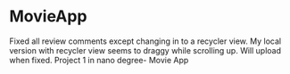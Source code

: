 # MovieApp
Fixed all review comments except changing in to a recycler view.
My local version with recycler view seems to draggy while scrolling up. Will upload when fixed.
Project 1 in nano degree- Movie App

